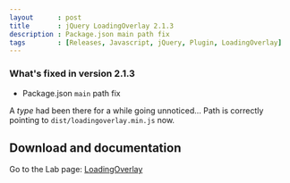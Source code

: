```yaml
---
layout      : post
title       : jQuery LoadingOverlay 2.1.3
description : Package.json main path fix
tags        : [Releases, Javascript, jQuery, Plugin, LoadingOverlay]
---
```



### What's fixed in version 2.1.3
- Package.json `main` path fix

A *type* had been there for a while going unnoticed... Path is correctly pointing to `dist/loadingoverlay.min.js` now.


## Download and documentation

Go to the Lab page: [LoadingOverlay](/labs/jquery-loading-overlay/)
